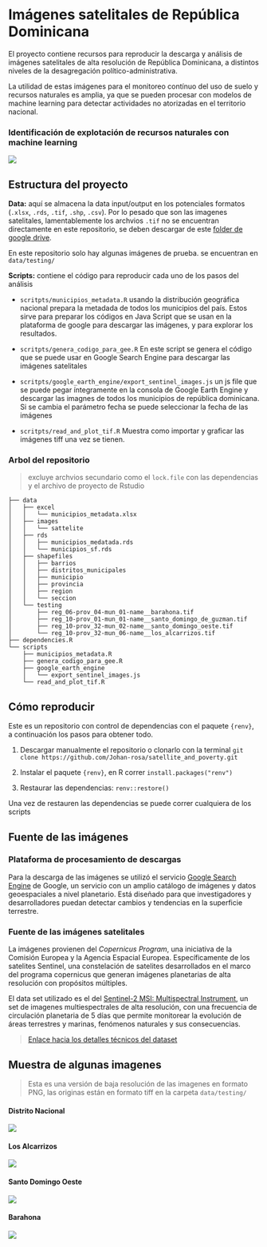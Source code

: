 # Imágenes satelitales de República Dominicana

El proyecto contiene recursos para reproducir la descarga y análisis de imágenes satelitales de alta resolución de República Dominicana, a distintos niveles de la desagregación político-administrativa.

La utilidad de estas imágenes para el monitoreo contínuo del uso de suelo y recursos naturales es amplia, ya que se pueden procesar con modelos de machine learning para detectar actividades no atorizadas en el territorio nacional. 

### Identificación de explotación de recursos naturales con machine learning
![](data/images/examples/clasificacion_actividadad_terrestre.png)

## Estructura del proyecto

**Data:** aquí se almacena la data input/output en los potenciales formatos (`.xlsx`, `.rds`, `.tif`, `.shp`, `.csv`). Por lo pesado que son las imagenes satelitales, lamentablemente los archvios `.tif` no se encuentran directamente en este repositorio, se deben descargar de este [folder de google drive](https://drive.google.com/drive/folders/1DeY5X4ITCouKRRUax6pODYYhhf9zcQ5V?usp=sharing).

En este repositorio solo hay algunas imágenes de prueba. se encuentran en `data/testing/`

**Scripts:** contiene el código para reproducir cada uno de los pasos del análisis

- `scritpts/municipios_metadata.R` usando la distribución geográfica nacional prepara la metadada de todos los municipios del país. Estos sirve para preparar los códigos en Java Script que se usan en la plataforma de google para descargar las imágenes, y para explorar los resultados.

- `scritpts/genera_codigo_para_gee.R` En este script se genera el código que se puede usar en Google Search Engine para descargar las imágenes satelitales

- `scritpts/google_earth_engine/export_sentinel_images.js` un js file que se puede pegar íntegramente en la consola de Google Earth Engine y descargar las imagnes de todos los municipios de república dominicana. Si se cambia el parámetro fecha se puede seleccionar la fecha de las imágenes

- `scritpts/read_and_plot_tif.R` Muestra como importar y graficar las imágenes tiff una vez se tienen.

### Arbol del repositorio

> excluye archvios secundario como el `lock.file` con las dependencias y el archivo de proyecto de Rstudio

```
├── data
│   ├── excel
│   │   └── municipios_metadata.xlsx
│   ├── images
│   │   └── sattelite
│   ├── rds
│   │   ├── municipios_medatada.rds
│   │   └── municipios_sf.rds
│   ├── shapefiles
│   │   ├── barrios
│   │   ├── distritos_municipales
│   │   ├── municipio
│   │   ├── provincia
│   │   ├── region
│   │   └── seccion
│   └── testing
│       ├── reg_06-prov_04-mun_01-name__barahona.tif
│       ├── reg_10-prov_01-mun_01-name__santo_domingo_de_guzman.tif
│       ├── reg_10-prov_32-mun_02-name__santo_domingo_oeste.tif
│       └── reg_10-prov_32-mun_06-name__los_alcarrizos.tif
├── dependencies.R
└── scripts
    ├── municipios_metadata.R
    ├── genera_codigo_para_gee.R
    ├── google_earth_engine
    │   └── export_sentinel_images.js
    └── read_and_plot_tif.R
```

## Cómo reproducir

Este es un repositorio con control de dependencias con el paquete `{renv}`, a continuación los pasos para obtener todo.

1. Descargar manualmente el repositorio o clonarlo con la terminal `git clone https://github.com/Johan-rosa/satellite_and_poverty.git`

2. Instalar el paquete `{renv}`, en R correr `install.packages("renv")`

3. Restaurar las dependencias: `renv::restore()`

Una vez de restauren las dependencias se puede correr cualquiera de los scripts

## Fuente de las imágenes

### Plataforma de procesamiento de descargas

Para la descarga de las imágenes se utilizó el servicio [Google Search Engine](https://earthengine.google.com/) de Google, un servicio con un amplio catálogo de imágenes y datos geoespaciales a nivel planetario. Está diseñado para que investigadores y desarrolladores puedan detectar cambios y tendencias en la superficie terrestre.

### Fuente de las imágenes satelitales

La imágenes provienen del *Copernicus Program*, una iniciativa de la Comisión Europea y la Agencia Espacial Europea. Específicamente de los satelites Sentinel, una constelación de satelites desarrollados en el marco del programa copernicus que generan imágenes planetarias de alta resolución con propósitos múltiples.

El data set utilizado es el del [Sentinel-2 MSI: Multispectral Instrument](https://developers.google.com/earth-engine/datasets/catalog/sentinel-2), un set de imagenes multiespectrales de alta resolución, con una frecuencia de circulación planetaria de 5 días que permite monitorear la evolución de áreas terrestres y marinas, fenómenos naturales y sus consecuencias.

> [Enlace hacia los detalles técnicos del dataset](https://developers.google.com/earth-engine/datasets/catalog/COPERNICUS_S2_SR_HARMONIZED)

## Muestra de algunas imagenes

> Esta es una versión de baja resolución de las imagenes en formato PNG, las originas están en formato tiff en la carpeta `data/testing/`

#### Distrito Nacional
![](data/images/distrito_nacional.png)

#### Los Alcarrizos
![](data/images/los_alcarrizos.png)

#### Santo Domingo Oeste
![](data/images/santo_domingo_oeste.png)

#### Barahona
![](data/images/barahona.png)